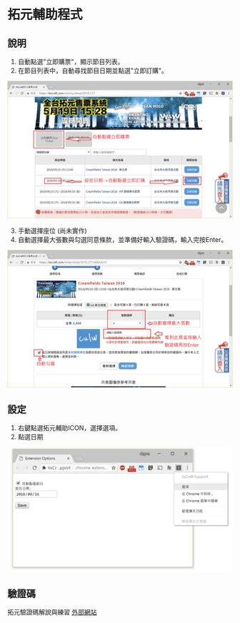 # 拓元輔助程式

## 說明
1. 自動點選"立即購票"，顯示節目列表。
2. 在節目列表中，自動尋找節目日期並點選"立即訂購"。

<img width="768" src="assets/step1.png" alt="step1" />

3. 手動選擇座位 (尚未實作)
4. 自動選擇最大張數與勾選同意條款，並準備好輸入驗證碼，輸入完按Enter。

<img width="768" src="assets/step2.png" alt="step2" />


## 設定
1. 右鍵點選拓元輔助ICON，選擇選項。
2. 點選日期

<img width="768" src="assets/options.png" alt="options" />


## 驗證碼
拓元驗證碼解說與練習 [外部網站](http://www.caca01.com/%E6%8B%93%E5%85%83%E8%B3%BC%E7%A5%A8%E7%B3%BB%E7%B5%B1%E9%A9%97%E8%AD%89%E7%A2%BC%E6%94%BB%E7%95%A5%EF%BD%9C%E5%8D%A1%E5%8D%A1%E9%81%8A%E6%88%B2/)
